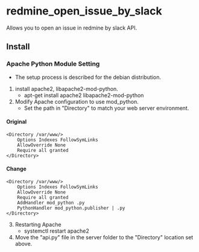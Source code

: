 # redmine_open_issue_by_slack
Allows you to open an issue in redmine by slack API.


## Install

### Apache Python Module Setting
* The setup process is described for the debian distribution.
1. install apache2, libapache2-mod-python.
    * apt-get install apache2 libapache2-mod-python
2. Modify Apache configuration to use mod_python.
    * Set the path in "Directory" to match your web server environment.

#### Original    
```
<Directory /var/www/>
	Options Indexes FollowSymLinks
	AllowOverride None
	Require all granted
</Directory>
```

#### Change    
```
<Directory /var/www/>
	Options Indexes FollowSymLinks
	AllowOverride None
	Require all granted
	AddHandler mod_python .py
	PythonHandler mod_python.publisher | .py
</Directory>
```

3. Restarting Apache
    * systemctl restart apache2
4. Move the "api.py" file in the server folder to the "Directory" location set above.
